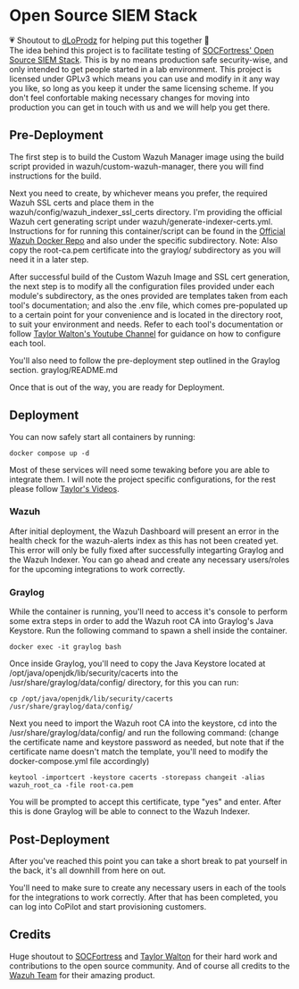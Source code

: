 # Open Source SIEM Stack

💗 Shoutout to <a href="https://github.com/dLoProdz/OSSIEM">dLoProdz</a> for helping put this together 🧡
<br>
The idea behind this project is to facilitate testing of <a href="https://github.com/socfortress">SOCFortress' Open Source SIEM Stack</a>. This is by no means production safe security-wise, 
and only intended to get people started in a lab environment. This project is licensed under GPLv3 which means you can use and modify in it any way you like, so long as you keep it under the same 
licensing scheme. If you don't feel confortable making necessary changes for moving into production you can get in touch with us and we will help you get there.

## Pre-Deployment

The first step is to build the Custom Wazuh Manager image using the build script provided in wazuh/custom-wazuh-manager, there you will find instructions for the build.

Next you need to create, by whichever means you prefer, the required Wazuh SSL certs and place them in the wazuh/config/wazuh_indexer_ssl_certs directory. I'm providing the official Wazuh cert generating
script under wazuh/generate-indexer-certs.yml. Instructions for for running this container/script can be found in the <a href="https://github.com/wazuh/wazuh-docker">Official Wazuh Docker Repo</a> 
and also under the specific subdirectory. Note: Also copy the root-ca.pem certificate into the graylog/ subdirectory as you will need it in a later step.

After successful build of the Custom Wazuh Image and SSL cert generation, the next step is to modify all the configuration files provided under each module's subdirectory, as the ones provided 
are templates taken from each tool's documentation; and also the .env file, which comes pre-populated up to a certain point for your convenience and is located in the directory root, to suit your 
environment and needs. Refer to each tool's documentation or follow <a href="https://www.youtube.com/@taylorwalton_socfortress/videos">Taylor Walton's Youtube Channel</a> for guidance on how to 
configure each tool.

You'll also need to follow the pre-deployment step outlined in the Graylog section. graylog/README.md

Once that is out of the way, you are ready for Deployment.

## Deployment

You can now safely start all containers by running:
```
docker compose up -d
```
Most of these services will need some tewaking before you are able to integrate them. I will note the project specific configurations, for the rest please follow 
<a href="https://www.youtube.com/@taylorwalton_socfortress/videos">Taylor's Videos</a>.
### Wazuh

After initial deployment, the Wazuh Dashboard will present an error in the health check for the wazuh-alerts index as this has not been created yet. This error will only be fully fixed after 
successfully integarting Graylog and the Wazuh Indexer. You can go ahead and create any necessary users/roles for the upcoming integrations to work correctly.

### Graylog

While the container is running, you'll need to access it's console to perform some extra steps in order to add the Wazuh root CA into Graylog's Java Keystore. Run the following command 
to spawn a shell inside the container.
```
docker exec -it graylog bash
```
Once inside Graylog, you'll need to copy the Java Keystore located at /opt/java/openjdk/lib/security/cacerts into the /usr/share/graylog/data/config/ directory, for this you can run:
```
cp /opt/java/openjdk/lib/security/cacerts /usr/share/graylog/data/config/
```
Next you need to import the Wazuh root CA into the keystore, cd into the /usr/share/graylog/data/config/ and run the following command: (change the certificate name and keystore password as needed, 
but note that if the certificate name doesn't match the template, you'll need to modify the docker-compose.yml file accordingly)
```
keytool -importcert -keystore cacerts -storepass changeit -alias wazuh_root_ca -file root-ca.pem
```
You will be prompted to accept this certificate, type "yes" and enter. After this is done Graylog will be able to connect to the Wazuh Indexer.

## Post-Deployment

After you've reached this point you can take a short break to pat yourself in the back, it's all downhill from here on out.

You'll need to make sure to create any necessary users in each of the tools for the integrations to work correctly. After that has been completed, you can log into CoPilot and start 
provisioning customers.

## Credits

Huge shoutout to <a href="https://github.com/socfortress">SOCFortress</a> and <a href="https://www.youtube.com/@taylorwalton_socfortress/featured">Taylor Walton</a> for their hard work and 
contributions to the open source community. And of course all credits to the <a href="https://github.com/wazuh">Wazuh Team</a> for their amazing product.
